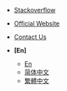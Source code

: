 <!-- _navbar.md -->

- [Stackoverflow](https://stackoverflow.com/questions/tagged/ttqm)
- [Official Website](https://ttqm.app)
- [Contact Us](mailto:developer@yuanzhibang.com)

- **[En]**
  - [En](/en/)
  - [简体中文](/zh-cn/)
  - [繁體中文](/zh-tw/)
